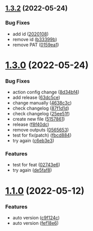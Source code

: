 ## [1.3.2](https://github.com/chekwas88/prepend-pokemon/compare/v1.3.0...v1.3.2) (2022-05-24)


### Bug Fixes

* add id ([2020108](https://github.com/chekwas88/prepend-pokemon/commit/2020108ba75d919cd8eb4d51c970f5e4e38a0a4a))
* remove id ([b33399b](https://github.com/chekwas88/prepend-pokemon/commit/b33399b401e1b53e4f14e526001fd4e5c7468627))
* remove PAT ([0159ea1](https://github.com/chekwas88/prepend-pokemon/commit/0159ea1d81d00e722278286404f92cea556f21ab))



# [1.3.0](https://github.com/chekwas88/prepend-pokemon/compare/v1.1.0...v1.3.0) (2022-05-24)


### Bug Fixes

* action config change ([8d34bf4](https://github.com/chekwas88/prepend-pokemon/commit/8d34bf4597e0128e68e7353a6e51c4340dfa6bd2))
* add release ([63dc5ce](https://github.com/chekwas88/prepend-pokemon/commit/63dc5ce952c6ac94cb62603b30dcad4cbca31a47))
* change manually ([4638c3c](https://github.com/chekwas88/prepend-pokemon/commit/4638c3c365711c56e0433d66bc00c000d4048dd3))
* check changelog ([87f1d1d](https://github.com/chekwas88/prepend-pokemon/commit/87f1d1da3f461ee11d73aa393132bf243ee5f084))
* check changelog ([25ee51f](https://github.com/chekwas88/prepend-pokemon/commit/25ee51f29e30fd5dfa669e5bc58c9e45160259e9))
* create new file ([5157861](https://github.com/chekwas88/prepend-pokemon/commit/5157861eb09299ef0e172daa948f5c8ff331a81f))
* release ([f8f40dc](https://github.com/chekwas88/prepend-pokemon/commit/f8f40dc446c595f8812ac6e9abee011ffec80e32))
* remove outputs ([0565653](https://github.com/chekwas88/prepend-pokemon/commit/05656537aa6d41b9c1be9d6eec09154afdc5e980))
* test for fix(patch) ([fbcd884](https://github.com/chekwas88/prepend-pokemon/commit/fbcd884ea82302650d52090a301238ba4aa65677))
* try again ([c6eb3e3](https://github.com/chekwas88/prepend-pokemon/commit/c6eb3e3385091250c1911b87dfa3a3a8a49428d7))


### Features

* test for feat ([02743e6](https://github.com/chekwas88/prepend-pokemon/commit/02743e6835a3d2f3667556559a1ca148b712696b))
* try again ([de5faf8](https://github.com/chekwas88/prepend-pokemon/commit/de5faf8f9afb1b331b38948436242fc6713c7b81))



# [1.1.0](https://github.com/chekwas88/prepend-pokemon/compare/v1.0.0...v1.1.0) (2022-05-12)


### Features

* auto version ([c9f124c](https://github.com/chekwas88/prepend-pokemon/commit/c9f124cac189a14b1a543fa123ab12a24b0ef211))
* auto version ([fef18e6](https://github.com/chekwas88/prepend-pokemon/commit/fef18e6b2265c5691f82c79645ea165700c66fb6))



